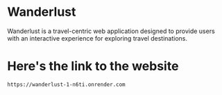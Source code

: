 # Wanderlust

Wanderlust is a travel-centric web application designed to provide users with an interactive experience for exploring travel destinations.

# Here's the link to the website
```sh
https://wanderlust-1-n6ti.onrender.com

